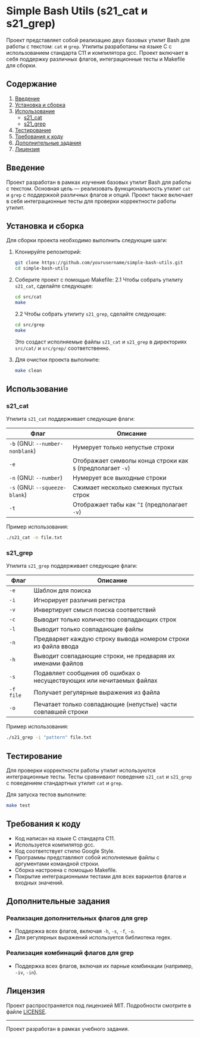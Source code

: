 # Simple Bash Utils (s21_cat и s21_grep)

Проект представляет собой реализацию двух базовых утилит Bash для работы с текстом: `cat` и `grep`. Утилиты разработаны на языке C с использованием стандарта C11 и компилятора gcc. Проект включает в себя поддержку различных флагов, интеграционные тесты и Makefile для сборки.

## Содержание

1. [Введение](#введение)
2. [Установка и сборка](#установка-и-сборка)
3. [Использование](#использование)
   - [s21_cat](#s21_cat)
   - [s21_grep](#s21_grep)
4. [Тестирование](#тестирование)
5. [Требования к коду](#требования-к-коду)
6. [Дополнительные задания](#дополнительные-задания)
7. [Лицензия](#лицензия)

## Введение

Проект разработан в рамках изучения базовых утилит Bash для работы с текстом. Основная цель — реализовать функциональность утилит `cat` и `grep` с поддержкой различных флагов и опций. Проект также включает в себя интеграционные тесты для проверки корректности работы утилит.

## Установка и сборка

Для сборки проекта необходимо выполнить следующие шаги:

1. Клонируйте репозиторий:
   ```bash
   git clone https://github.com/yourusername/simple-bash-utils.git
   cd simple-bash-utils
   ```

2. Соберите проект с помощью Makefile:
   2.1 Чтобы собрать утилиту `s21_cat`, сделайте следующее: 
   ```bash
   cd src/cat
   make
   ```
   2.2 Чтобы собрать утилиту `s21_grep`, сделайте следующее: 
   ```bash
   cd src/grep
   make
   ```
   Это создаст исполняемые файлы `s21_cat` и `s21_grep` в директориях `src/cat/` и `src/grep/` соответственно.

3. Для очистки проекта выполните:
   ```bash
   make clean
   ```

## Использование

### s21_cat

Утилита `s21_cat` поддерживает следующие флаги:

| Флаг | Описание |
|------|----------|
| `-b` (GNU: `--number-nonblank`) | Нумерует только непустые строки |
| `-e` | Отображает символы конца строки как `$` (предполагает `-v`) |
| `-n` (GNU: `--number`) | Нумерует все выходные строки |
| `-s` (GNU: `--squeeze-blank`) | Сжимает несколько смежных пустых строк |
| `-t` | Отображает табы как `^I` (предполагает `-v`) |

Пример использования:
```bash
./s21_cat -n file.txt
```

### s21_grep

Утилита `s21_grep` поддерживает следующие флаги:

| Флаг | Описание |
|------|----------|
| `-e` | Шаблон для поиска |
| `-i` | Игнорирует различия регистра |
| `-v` | Инвертирует смысл поиска соответствий |
| `-c` | Выводит только количество совпадающих строк |
| `-l` | Выводит только совпадающие файлы |
| `-n` | Предваряет каждую строку вывода номером строки из файла ввода |
| `-h` | Выводит совпадающие строки, не предваряя их именами файлов |
| `-s` | Подавляет сообщения об ошибках о несуществующих или нечитаемых файлах |
| `-f file` | Получает регулярные выражения из файла |
| `-o` | Печатает только совпадающие (непустые) части совпавшей строки |

Пример использования:
```bash
./s21_grep -i "pattern" file.txt
```

## Тестирование

Для проверки корректности работы утилит используются интеграционные тесты. Тесты сравнивают поведение `s21_cat` и `s21_grep` с поведением стандартных утилит `cat` и `grep`.

Для запуска тестов выполните:
```bash
make test
```

## Требования к коду

- Код написан на языке C стандарта C11.
- Используется компилятор gcc.
- Код соответствует стилю Google Style.
- Программы представляют собой исполняемые файлы с аргументами командной строки.
- Сборка настроена с помощью Makefile.
- Покрытие интеграционными тестами для всех вариантов флагов и входных значений.

## Дополнительные задания

### Реализация дополнительных флагов для grep

- Поддержка всех флагов, включая `-h`, `-s`, `-f`, `-o`.
- Для регулярных выражений используется библиотека regex.

### Реализация комбинаций флагов для grep

- Поддержка всех флагов, включая их парные комбинации (например, `-iv`, `-in`).

## Лицензия

Проект распространяется под лицензией MIT. Подробности смотрите в файле [LICENSE](LICENSE).

---

Проект разработан в рамках учебного задания.
